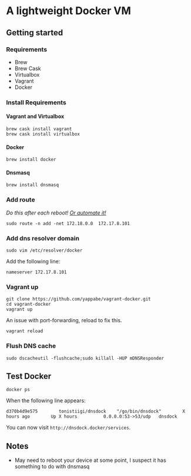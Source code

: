 # A lightweight Docker VM

## Getting started

### Requirements

* Brew
* Brew Cask
* Virtualbox
* Vagrant
* Docker

### Install Requirements

#### Vagrant and Virtualbox

```
brew cask install vagrant
brew cask install virtualbox
```

#### Docker

```
brew install docker
```

#### Dnsmasq

```
brew install dnsmasq
```

### Add route

*Do this after each reboot! [Or automate it!](https://www.jverdeyen.be/mac/persistent-static-routes-mac-os-x/)*

```
sudo route -n add -net 172.18.0.0  172.17.8.101
```

### Add dns resolver domain

```
sudo vim /etc/resolver/docker
```

Add the following line:

```
nameserver 172.17.8.101
```

### Vagrant up

```
git clone https://github.com/yappabe/vagrant-docker.git
cd vagrant-docker
vagrant up
```

An issue with port-forwarding, reload to fix this.

```
vagrant reload
```

### Flush DNS cache

```
sudo dscacheutil -flushcache;sudo killall -HUP mDNSResponder
```

## Test Docker

```
docker ps
```

When the following line appears:

```
d370b4d9e575        tonistiigi/dnsdock    "/go/bin/dnsdock"        X hours ago        Up X hours          0.0.0.0:53->53/udp   dnsdock
```

You can now visit `http://dnsdock.docker/services`.

## Notes

- May need to reboot your device at some point, I suspect it has something to do with dnsmasq
